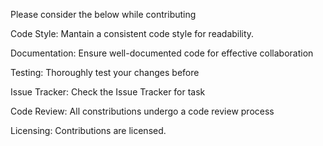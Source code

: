 Please consider the below while contributing 

Code Style: 
Mantain a consistent code style for readability.

Documentation:
Ensure well-documented code for effective collaboration

Testing: 
Thoroughly test your changes before

Issue Tracker:
Check the Issue Tracker for task

Code Review: 
All constributions undergo a code review process

Licensing:
Contributions are licensed.
